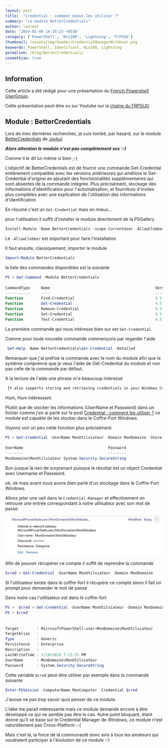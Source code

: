 ```yaml
---
layout: post
title:  "Credential : comment mieux les utiliser ?"
summary: "Le module BetterCredentials"
author: laurent
date: '2019-01-09 14:35:23 +0530'
category: ['PowerShell', 'Niv100', 'Lightning', 'FrPSUG']
thumbnail: /assets/img/header/CredentialManagerWithUser.png
keywords: PowerShell, Identifiant, Niv100, Lightning
permalink: /blog/BetterCredentials/
usemathjax: true
---
```


## Information

Cette article a été rédigé pour une présentation du [French Powershell UserGroup](https://frpsug.com).

Cette présentation peut-être vu sur Youtube sur la [chaîne du FRPSUG](https://www.youtube.com/watch?v=3OR143IPQ4o&t)

## Module : BetterCredentials

Lors de mes dernières recherches, je suis tombé, par hasard, sur le module [BetterCredentials](https://github.com/Jaykul/BetterCredentials) de [Jaykul](https://github.com/Jaykul)

___Alors attention le module n'est pas complètement sec :-)___

Comme il le dit lui-même si bien ;-)

L’objectif de BetterCredentials est de fournir une commande Get-Credential entièrement compatible avec les versions antérieures qui améliore le Get-Credential d'origine en ajoutant des fonctionnalités supplémentaires qui sont absentes de la commande intégrée. Plus précisément, stockage des informations d'identification pour l'automatisation, et fourniture d'invites plus complètes avec une explication de l'utilisation des informations d'identification

En résumé c'est un `Get-Credential` mais en mieux...

pour l'utilisation il suffit d'installer le module directement de la PSGallery

```powershell
Install-Module -Name BetterCredentials -scope CurrentUser -AllowClobber -force
```

Le `-AllowClobber` est important pour faire l'installation

Il faut ensuite, classiquement, importer le module

```powershell
Import-Module BetterCredentials

```

la liste des commandes disponibles est la suivante

```powershell
PS > Get-Command -Module BetterCredentials

CommandType     Name                                               Version    Source
-----------     ----                                               -------    ------
Function        Find-Credential                                    4.5        BetterCredentials
Function        Get-Credential                                     4.5        BetterCredentials
Function        Remove-Credential                                  4.5        BetterCredentials
Function        Set-Credential                                     4.5        BetterCredentials
Function        Test-Credential                                    4.5        BetterCredentials
```

La première commande qui nous intéresse bien sur est `Get-Credential`.

Comme pour toute nouvelle commande commençons par regarder l'aide

```powershell
 Get-Help -Name BetterCredentials\Get-Credential -Detailed
```

Remarquer que j'ai préfixé la commande avec le nom du module afin que le système comprenne que je veux l'aide de Get-Credential du module et non pas celle de la commande par défaut.

A la lecture de l'aide une phrase m'a beaucoup intéressé

```xml
 It also supports storing and retrieving credentials in your Windows Credential Manager, but otherwise functions identically to the built-in command
```

Hum, Hum intéressant.

Plutôt que de stocker les informations (UserName et Password) dans un fichier comme j'en ai parlé sur le post [Credential : comment les utiliser ?](https://laurentlienhard.github.io/powershell/credential/CredentialUse/) ce module est capable de les stocker dans le Coffre-Fort Windows.

Voyons voir un peu cette fonction plus précisément.

```powershell
PS > Get-Credential -UserName MonUtilsiateur -Domain MonDomaine -Store

UserName                                      Password
--------                                      --------
MonDomaine\MonUtilsiateur System.Security.SecureString
```

Bon jusque là rien de surprenant puisque le résultat est un object Credential avec Username et Password.

ok, ok mais avant nous avons bien parlé d'un stockage dans le Coffre-Fort Windows.

Allons jeter une oeil dans le `Credential Manager` et effectivement on retrouve une entrée correspondant à notre utilisateur avec son mot de passe.

![Credential Manager](/assets/img/posts/20190109/CredentialManagerWithUser.png)

Afin de pouvoir récupérer ce compte il suffit de reprendre la commande

```powershell
$cred = Get-Credential -UserName MonUtilsiateur -Domain MonDomaine
```

Si l'utilisateur existe dans le coffre-fort il récupère ce compte sinon il fait un prompt pour demander le mot de passe

Dans notre cas l'utilisateur est dans le coffre-fort

```powershell
PS >  $cred = Get-Credential -UserName MonUtilsiateur -Domain MonDomaine
PS > $cred


Target        : MicrosoftPowerShell:user=MonDomaine\MonUtilsiateur
TargetAlias   :
Type          : Generic
Persistence   : Enterprise
Description   :
LastWriteTime : 2/10/2019 7:25:35 PM
UserName      : MonDomaine\MonUtilsiateur
Password      : System.Security.SecureString
```

Cette variable `$cred` peut-être utiliser par exemple dans la commande suivante

```powershell
Enter-PSSession -ComputerName MonComputer -Credential $cred
```

J'avoue ne pas trop savoir quoi penser de ce module.

L'idée me parait intéressante mais ce module demande encore à être développé ce qui ne semble pas être le cas. Autre point bloquant, étant donné qu'il se base sur le Credential Manager de Windows, ce module n'est naturellement pas Cross-Platform :-(

Mais c'est là, la force de la communauté donc avis à tous les amateurs qui voudraient participer à l'évolution de ce module :-)

